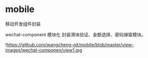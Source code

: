 # mobile
移动开发组件封装

wechat-component 模块化
封装滑块验证、金额选择、密码弹窗模块。

!https://github.com/wangcheng-git/mobile/blob/master/view-images/wechat-componen/view1.jpg
